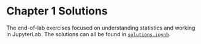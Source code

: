 # Chapter 1 Solutions

The end-of-lab exercises focused on understanding statistics and working in JupyterLab. The solutions can all be found in [`solutions.ipynb`](./solutions.ipynb).
